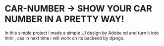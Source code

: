 # CAR-NUMBER -> SHOW YOUR CAR NUMBER IN A PRETTY WAY!
In this simple project i made a simple UI design by Adobe xd
and turn it into html , css in next time i will work on its backend by django.